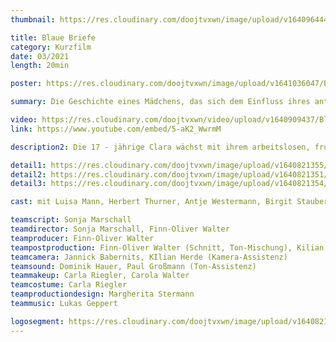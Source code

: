 ```yaml
---
thumbnail: https://res.cloudinary.com/doojtvxwn/image/upload/v1640964445/Blaue%20Briefe/thumbnail.blauebriefe_xordg0.jpg

title: Blaue Briefe
category: Kurzfilm
date: 03/2021
length: 20min

poster: https://res.cloudinary.com/doojtvxwn/image/upload/v1641036047/Blaue%20Briefe/plakat-blauebriefe_vnt1wp.jpg

summary: Die Geschichte eines Mädchens, das sich dem Einfluss ihres antisemitischen Umfelds entzieht und nach Jahren des Mitläufertums endlich eine klare Haltung einnimmt.

video: https://res.cloudinary.com/doojtvxwn/video/upload/v1640909437/Blaue%20Briefe/blaue-briefe-teaser_ekw0nj.mp4
link: https://www.youtube.com/embed/5-aK2_WwrmM

description2: Die 17 - jährige Clara wächst mit ihrem arbeitslosen, frustrierten Vater und ihrer liebevollen, aber nicht durchsetzungsfähigen Mutter auf und absolviert ihr Schulpraktikum in einem Altenheim. Dort lernt sie einen alten Mann, den ehemaligen Geigenbauer Elias kennen, zu dem sie, auch wegen der gemeinsamen Leidenschaft zur Musik, eine besondere Beziehung aufbaut. Clara findet in Elias ein Vorbild, das sie inspiriert, aber auch motiviert. Erst später erfährt sie, dass Elias Jude ist und sie beginnt, die dumpfen Parolen ihres Vaters und der Freunde in einem anderen Licht zu sehen. Auch Elias fasst Vertrauen zu dem jungen Mädchen und erzählt ihr von seiner Brieffreundschaft zu der jüdischen Lehrerin Emmi, mit der er sich dank Clara nach vielen Jahren endlich trifft. Als Emmi später bei einem antisemitischen Attentat, wie zuletzt in Halle, ums Leben kommt, zerbricht Elias daran. Clara wird bewusst, dass es nun endlich Zeit wird, Haltung zu beziehen. Eine Geschichte über den Mut zum Widerstand, die zeigt, wie sehr jeder Einzelne egal welchen Alters dazu beisteuern kann, dass wir eine offene Gesellschaft bilden, in der Antisemitismus und Rechtsextremismus keinen Platz einnehmen. #keinenmillimeternachrechts

detail1: https://res.cloudinary.com/doojtvxwn/image/upload/v1640821355/Blaue%20Briefe/still-blauebriefe1_cwcgem.png
detail2: https://res.cloudinary.com/doojtvxwn/image/upload/v1640821351/Blaue%20Briefe/still-blauebriefe2_gxnwf2.png
detail3: https://res.cloudinary.com/doojtvxwn/image/upload/v1640821354/Blaue%20Briefe/still-blauebriefe3_uvimmj.png

cast: mit Luisa Mann, Herbert Thurner, Antje Westermann, Birgit Stauber, Emery Escher, Felix Budinger & Marlene Lidy

teamscript: Sonja Marschall
teamdirector: Sonja Marschall, Finn-Oliver Walter
teamproducer: Finn-Oliver Walter
teampostproduction: Finn-Oliver Walter (Schnitt, Ton-Mischung), Kilian Herde (Farben)
teamcamera: Jannick Babernits, KIlian Herde (Kamera-Assistenz)
teamsound: Dominik Hauer, Paul Großmann (Ton-Assistenz)
teammakeup: Carla Riegler, Carola Walter
teamcostume: Carla Riegler
teamproductiondesign: Margherita Stermann
teammusic: Lukas Geppert

logosegment: https://res.cloudinary.com/doojtvxwn/image/upload/v1640821346/Blaue%20Briefe/logos-blauebriefe_fwzmcu.png
---
```


<video-header :category="category" :videosrc="video" :date="date" :length="length" :thumbnail="thumbnail"></video-header>

<spacer></spacer>

<text-poster-section :description="description2" :poster="poster"></text-poster-section>

<spacer></spacer>

<team-section>
  <template>
    <team-card role="Produktion" name="Finn-Oliver Walter (Schnitt | Ton-Mischung), Kilian Herde (Farben)"><team-card>
  </template>
  <template>
    <team-card role="Kamera" name="Sonja Marschall Finn Walter"><team-card>
  </template>
  <template>
    <team-card role="Kamera" name="Finn-Oliver Walter, Lucas Kolinger"><team-card>
  </template>
  <template>
    <team-card role="Produktion" name="Finn-Oliver Walter (Schnitt | Ton-Mischung), Kilian Herde (Farben)"><team-card>
  </template>
</team-section>

<spacer></spacer>

<video-header-yt :category="category" :date="date" :length="length" :link="link"></video-header-yt>

<spacer></spacer>

<cast-section>
  <template>
    <cast-card rolename="Rollenname" name="echtername" :img="poster"></cast-card>
  </template>
  <template>
    <cast-card rolename="fiofhaiofhoi" name="fföö" :img="poster"></cast-card>
  </template>
  <template>
    <cast-card rolename="füafiaosoiah" name="fnk" :img="detail1"></cast-card>
  </template>
  <template>
    <cast-card rolename="ljkajlka" name="jj" :img="poster"></cast-card>
  </template>
</cast-section>
<spacer></spacer>
